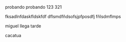 probando probando
123
321

fksadlnfdaskfldskfdf
dflsmdfñdsofsjpfposdfj
fñlsdmflmps

miguel llega tarde

cacatua
